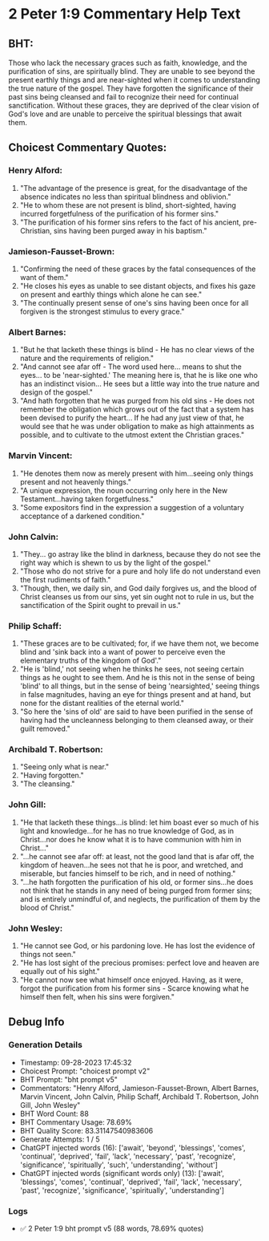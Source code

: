 # 2 Peter 1:9 Commentary Help Text

## BHT:
Those who lack the necessary graces such as faith, knowledge, and the purification of sins, are spiritually blind. They are unable to see beyond the present earthly things and are near-sighted when it comes to understanding the true nature of the gospel. They have forgotten the significance of their past sins being cleansed and fail to recognize their need for continual sanctification. Without these graces, they are deprived of the clear vision of God's love and are unable to perceive the spiritual blessings that await them.

## Choicest Commentary Quotes:
### Henry Alford:
1. "The advantage of the presence is great, for the disadvantage of the absence indicates no less than spiritual blindness and oblivion."
2. "He to whom these are not present is blind, short-sighted, having incurred forgetfulness of the purification of his former sins."
3. "The purification of his former sins refers to the fact of his ancient, pre-Christian, sins having been purged away in his baptism."

### Jamieson-Fausset-Brown:
1. "Confirming the need of these graces by the fatal consequences of the want of them."
2. "He closes his eyes as unable to see distant objects, and fixes his gaze on present and earthly things which alone he can see."
3. "The continually present sense of one's sins having been once for all forgiven is the strongest stimulus to every grace."

### Albert Barnes:
1. "But he that lacketh these things is blind - He has no clear views of the nature and the requirements of religion."
2. "And cannot see afar off - The word used here... means to shut the eyes... to be 'near-sighted.' The meaning here is, that he is like one who has an indistinct vision... He sees but a little way into the true nature and design of the gospel."
3. "And hath forgotten that he was purged from his old sins - He does not remember the obligation which grows out of the fact that a system has been devised to purify the heart... If he had any just view of that, he would see that he was under obligation to make as high attainments as possible, and to cultivate to the utmost extent the Christian graces."

### Marvin Vincent:
1. "He denotes them now as merely present with him...seeing only things present and not heavenly things." 
2. "A unique expression, the noun occurring only here in the New Testament...having taken forgetfulness." 
3. "Some expositors find in the expression a suggestion of a voluntary acceptance of a darkened condition."

### John Calvin:
1. "They... go astray like the blind in darkness, because they do not see the right way which is shewn to us by the light of the gospel."
2. "Those who do not strive for a pure and holy life do not understand even the first rudiments of faith."
3. "Though, then, we daily sin, and God daily forgives us, and the blood of Christ cleanses us from our sins, yet sin ought not to rule in us, but the sanctification of the Spirit ought to prevail in us."

### Philip Schaff:
1. "These graces are to be cultivated; for, if we have them not, we become blind and 'sink back into a want of power to perceive even the elementary truths of the kingdom of God'." 
2. "He is 'blind,' not seeing when he thinks he sees, not seeing certain things as he ought to see them. And he is this not in the sense of being 'blind' to all things, but in the sense of being 'nearsighted,' seeing things in false magnitudes, having an eye for things present and at hand, but none for the distant realities of the eternal world."
3. "So here the 'sins of old' are said to have been purified in the sense of having had the uncleanness belonging to them cleansed away, or their guilt removed."

### Archibald T. Robertson:
1. "Seeing only what is near." 
2. "Having forgotten." 
3. "The cleansing."

### John Gill:
1. "He that lacketh these things...is blind: let him boast ever so much of his light and knowledge...for he has no true knowledge of God, as in Christ...nor does he know what it is to have communion with him in Christ..."
2. "...he cannot see afar off: at least, not the good land that is afar off, the kingdom of heaven...he sees not that he is poor, and wretched, and miserable, but fancies himself to be rich, and in need of nothing."
3. "...he hath forgotten the purification of his old, or former sins...he does not think that he stands in any need of being purged from former sins; and is entirely unmindful of, and neglects, the purification of them by the blood of Christ."

### John Wesley:
1. "He cannot see God, or his pardoning love. He has lost the evidence of things not seen."
2. "He has lost sight of the precious promises: perfect love and heaven are equally out of his sight."
3. "He cannot now see what himself once enjoyed. Having, as it were, forgot the purification from his former sins - Scarce knowing what he himself then felt, when his sins were forgiven."


## Debug Info
### Generation Details
- Timestamp: 09-28-2023 17:45:32
- Choicest Prompt: "choicest prompt v2"
- BHT Prompt: "bht prompt v5"
- Commentators: "Henry Alford, Jamieson-Fausset-Brown, Albert Barnes, Marvin Vincent, John Calvin, Philip Schaff, Archibald T. Robertson, John Gill, John Wesley"
- BHT Word Count: 88
- BHT Commentary Usage: 78.69%
- BHT Quality Score: 83.31147540983606
- Generate Attempts: 1 / 5
- ChatGPT injected words (16):
	['await', 'beyond', 'blessings', 'comes', 'continual', 'deprived', 'fail', 'lack', 'necessary', 'past', 'recognize', 'significance', 'spiritually', 'such', 'understanding', 'without']
- ChatGPT injected words (significant words only) (13):
	['await', 'blessings', 'comes', 'continual', 'deprived', 'fail', 'lack', 'necessary', 'past', 'recognize', 'significance', 'spiritually', 'understanding']

### Logs
- ✅ 2 Peter 1:9 bht prompt v5 (88 words, 78.69% quotes)
